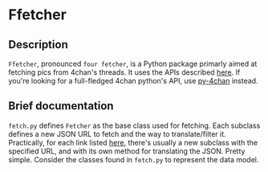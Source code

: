 Ffetcher
=======

## Description ##

`Ffetcher`, pronounced `four fetcher`, is a Python package primarly aimed at fetching pics from 4chan's threads.
It uses the APIs described [here](https://github.com/4chan/4chan-API).
If you're looking for a full-fledged 4chan python's API, use [py-4chan](https://github.com/bibanon/py-4chan) instead.

## Brief documentation ##

`fetch.py` defines `Fetcher` as the base class used for fetching. Each subclass defines a new JSON URL to fetch and the way to translate/filter it. Practically, for each link listed [here](https://github.com/4chan/4chan-API#welcome), there's usually a new subclass with the specified URL, and with its own method for translating the JSON. Pretty simple.
Consider the classes found in `fetch.py` to represent the data model.
